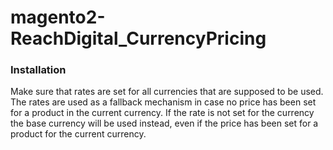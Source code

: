 # magento2-ReachDigital_CurrencyPricing

### Installation
Make sure that rates are set for all currencies that are supposed to be used. 
The rates are used as a fallback mechanism in case no price has been set for a product in the current currency.
If the rate is not set for the currency the base currency will be used instead, even if the price has been set for a product for the current currency.
 
